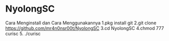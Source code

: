 # NyolongSC
Cara Menginstall dan Cara Menggunakannya 1.pkg install git 2.git clone https://github.com/mr4n0nsr00t/NyolongSC 3.cd NyolongSC 4.chmod 777 curisc 5. ./curisc
